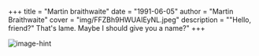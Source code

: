 +++
title = "Martin braithwaite"
date = "1991-06-05"
author = "Martin Braithwaite"
cover = "img/FFZBh9HWUAIEyNL.jpeg"
description = "\"Hello, friend?\" That's lame. Maybe I should give you a name?"
+++

![image-hint](/img/FFZBh9HWUAIEyNL.jpeg)

<!-- 
+++
title = "Hello Friend"
date = "1986-09-17"
author = "Elliot"
cover = "img/hello.jpg"
description = "\"Hello, friend?\" That's lame. Maybe I should give you a name?"
+++ -->

<!-- +++
title = "Hello Friend"
date = "1986-09-17"
author = "Elliot"
cover = "img/hello.jpg"
description = "\"Hello, friend?\" That's lame. Maybe I should give you a name?"
+++ -->
